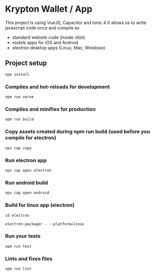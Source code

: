 # Krypton Wallet / App

This project is using VueJS, Capacitor and Ionic 4
It allows us to write javascript code once and compile
as

- standard website code (inside /dist)
- mobile apps for iOS and Android
- electron desktop apps (Linux, Mac, Windows)

## Project setup

```
npm install
```

### Compiles and hot-reloads for development

```
npm run serve
```

### Compiles and minifies for production

```
npm run build
```

### Copy assets created during npm run build (used before you compile for electron)

```
npx cap copy
```

### Run electron app

```
npx cap open electron
```

### Run android build

```
npx cap open android
```

### Build for linux app (electron)

```
cd electron
```

```
electron-packager . --platform=linux
```

### Run your tests

```
npm run test
```

### Lints and fixes files

```
npm run lint
```
